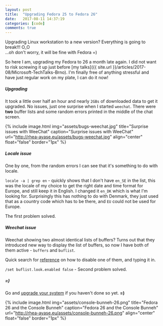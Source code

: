 ```yaml
---
layout: post
title:  "Upgrading Fedora 25 to Fedora 26"
date:   2017-08-11 14:37:19
categories: [code]
comments: true
---
```

Upgrading Linux workstation to a new version? Everything is going to break!!! O\_O
<br />...oh don't worry, it will be fine with Fedora =)

So here I am, upgrading my Fedora to 26 a month late again. I did not want to risk screwing it up just before [my talks]({{ site.url }}/articles/2017-08/Microsoft-TechTalks-Brno). I'm finally free of anything stressful and have just regular work on my plate, I can do it now!

<!--more-->

##### Upgrading

It took a little over half an hour and nearly `2GBs` of downloaded data to get it upgraded. No issues, just one surprise when I started `weechat`. There were **two** buffer lists and some random errors printed in the middle of the chat screen.

{% include image.html
  img="assets/bugs-weechat.jpg"
  title="Surprise issues with WeeChat"
  caption="Surprise issues with WeeChat"
  url="http://rhea-ayase.eu/assets/bugs-weechat.jpg"
  align="center"
  float="false"
  border="1px"
%}

##### Locale issue

One by one, from the random errors I can see that it's something to do with locale.

`locale -a | grep en` - quickly shows that I don't have `en_SE` in the list, this was the locale of my choice to get the right date and time format for Europe, and still keep it in English. I changed it `en_DK` which is what I'm looking for. Surprisingly this has nothing to do with Denmark, they just used that as a country code which has to be there, and `EU` could not be used for Europe.

The first problem solved.

##### Weechat issue

Weechat showing two almost identical lists of buffers? Turns out that they introduced new way to display the list of buffers, so now I have both of them active - `buffers` and `buflist`.

Quick search for [reference](https://weechat.org/files/doc/devel/weechat_user.en.html#buflist_plugin) on how to disable one of them, and typing it in.

`/set buflist.look.enabled false` - Second problem solved.

##### =)

Go and [upgrade your system](https://fedoramagazine.org/upgrading-fedora-25-fedora-26/) if you haven't done so yet. **=)**

{% include image.html
  img="assets/console-bunneh-26.png"
  title="Fedora 26 and the Console Bunneh"
  caption="Fedora 26 and the Console Bunneh"
  url="http://rhea-ayase.eu/assets/console-bunneh-26.png"
  align="center"
  float="false"
  border="1px"
%}

